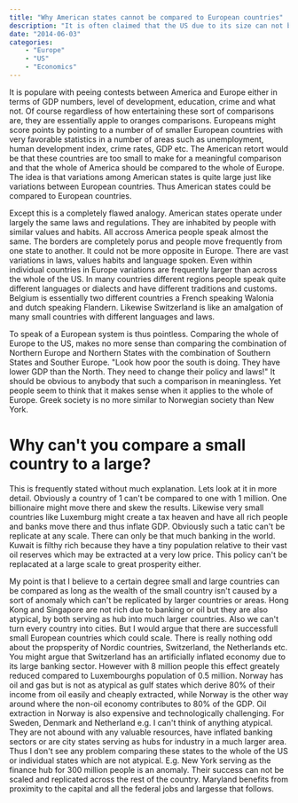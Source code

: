 ```yaml
---
title: "Why American states cannot be compared to European countries"
description: "It is often claimed that the US due to its size can not be compared to individual European countries. This is an attempt to argue what that still makes more sense than comparing American states to countries."
date: "2014-06-03"
categories: 
    - "Europe"
    - "US"
    - "Economics"
---
```


It is populare with peeing contests between America and Europe either in terms of GDP numbers, level of development, education, crime and what not. Of course regardless of how entertaining these sort of comparisons are, they are essentially apple to oranges comparisons. Europeans might score points by pointing to a number of of smaller European countries with very favorable statistics in a number of areas such as unemployment, human development index, crime rates, GDP etc. The American retort would be that these countries are too small to make for a meaningful comparison and that the whole of America should be compared to the whole of Europe. The idea is that variations among American states is quite large just like variations between European countries. Thus American states could be compared to European countries.

Except this is a completely flawed analogy. American states operate under largely the same laws and regulations. They are inhabited by people with similar values and habits. All accross America people speak almost the same. The borders are completely porus and people move frequently from one state to another. It could not be more opposite in Europe. There are vast variations in laws, values habits and language spoken. Even within individual countries in Europe variations are frequently larger than across the whole of the US. In many countries different regions people speak quite different languages or dialects and have different traditions and customs. Belgium is essentially two different countries a French speaking Walonia and dutch speaking Flandern. Likewise Switzerland is like an amalgation of many small countries with different languages and laws.

To speak of a European system is thus pointless. Comparing the whole of Europe to the US, makes no more sense than comparing the combination of Northern Europe and Northern States  with the combination of Southern States and Souther Europe. "Look how poor the south is doing. They have lower GDP than the North. They need to change their policy and laws!" It should be obvious to anybody that such a comparison in meaningless. Yet people seem to think that it makes sense when it applies to the whole of Europe. Greek society is no more similar to Norwegian society than New York.

# Why can't you compare a small country to a large?

This is frequently stated without much explanation. Lets look at it in more detail. Obviously a country of 1 can't be compared to one with 1 million. One billionaire might move there and skew the results. Likewise very small countries like Luxemburg might create a tax heaven and have all rich people and banks move there and thus inflate GDP. Obviously such a tatic can't be replicate at any scale. There can only be that much banking in the world. Kuwait is filthy rich because they have a tiny population relative to their vast oil reserves which may be extracted at a very low price. This policy can't be replacated at a large scale to great prosperity either.

My point is that I believe to a certain degree small and large countries can be compared as long as the wealth of the small country isn't caused by a sort of anomaly which can't be replicated by larger countries or areas. Hong Kong and Singapore are not rich due to banking or oil but they are also atypical, by both serving as hub into much larger countries. Also we can't turn every country into cities. But I would argue that there are successfull small European countries which could scale. There is really nothing odd about the propsperity of Nordic countries, Switzerland, the Netherlands etc. You might argue that Switzerland has an artificially inflated economy due to its large banking sector. However with 8 million people this effect greately reduced compared to Luxembourghs population of 0.5 million. Norway has oil and gas but is not as atypical as gulf states which derive 80% of their income from oil easily and cheaply extracted, while Norway is the other way around where the non-oil economy contributes to 80% of the GDP. Oil extraction in Norway is also expensive and technologically challenging. For Sweden, Denmark and Netherland e.g. I can't think of anything atypical. They are not abound with any valuable resources, have inflated banking sectors or are city states serving as hubs for industry in a much larger area. Thus I don't see any problem comparing these states to the whole of the US or individual states which are not atypical. E.g. New York serving as the finance hub for 300 million people is an anomaly. Their success can not be scaled and replicated across the rest of the country. Maryland benefits from proximity to the capital and all the federal jobs and largesse that follows.



[julie]: http://julialang.org
[forms]: http://www.google.com/google-d-s/createforms.html
[datetime]: https://github.com/karbarcca/Datetime.jl


